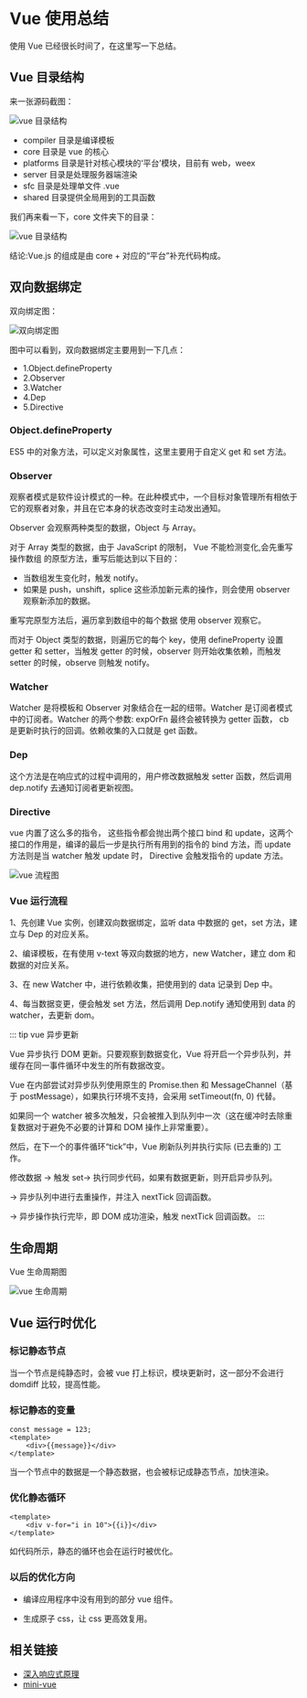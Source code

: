 # Vue 使用总结

使用 Vue 已经很长时间了，在这里写一下总结。

## Vue 目录结构

来一张源码截图：

![vue 目录结构](/blog/vue-dir.png)

- compiler 目录是编译模板
- core 目录是 vue 的核心
- platforms 目录是针对核心模块的‘平台’模块，目前有 web，weex
- server 目录是处理服务器端渲染
- sfc 目录是处理单文件 .vue
- shared 目录提供全局用到的工具函数

我们再来看一下，core 文件夹下的目录：

![vue 目录结构](/blog/vue-platforms.png)

结论:Vue.js 的组成是由 core + 对应的“平台”补充代码构成。

## 双向数据绑定

双向绑定图：

![双向绑定图](/blog/vue-mvvm.png)

图中可以看到，双向数据绑定主要用到一下几点：

- 1.Object.defineProperty
- 2.Observer
- 3.Watcher
- 4.Dep
- 5.Directive

### Object.defineProperty

ES5 中的对象方法，可以定义对象属性，这里主要用于自定义 get 和 set 方法。

### Observer

观察者模式是软件设计模式的一种。在此种模式中，一个目标对象管理所有相依于它的观察者对象，并且在它本身的状态改变时主动发出通知。

Observer 会观察两种类型的数据，Object 与 Array。

对于 Array 类型的数据，由于 JavaScript 的限制， Vue 不能检测变化,会先重写操作数组 的原型方法，重写后能达到以下目的：

- 当数组发生变化时，触发 notify。
- 如果是 push，unshift，splice 这些添加新元素的操作，则会使用 observer 观察新添加的数据。

重写完原型方法后，遍历拿到数组中的每个数据 使用 observer 观察它。

而对于 Object 类型的数据，则遍历它的每个 key，使用 defineProperty 设置 getter 和 setter，当触发 getter 的时候，observer 则开始收集依赖，而触发 setter 的时候，observe 则触发 notify。

### Watcher

Watcher 是将模板和 Observer 对象结合在一起的纽带。Watcher 是订阅者模式中的订阅者。Watcher 的两个参数: expOrFn 最终会被转换为 getter 函数， cb 是更新时执行的回调。依赖收集的入口就是 get 函数。

### Dep

这个方法是在响应式的过程中调用的，用户修改数据触发 setter 函数，然后调用 dep.notify 去通知订阅者更新视图。

### Directive

vue 内置了这么多的指令， 这些指令都会抛出两个接口 bind 和 update，这两个接口的作用是，编译的最后一步是执行所有用到的指令的 bind 方法，而 update 方法则是当 watcher 触发 update 时， Directive 会触发指令的 update 方法。

![vue 流程图](/blog/vue-flow.png)

### Vue 运行流程

1、先创建 Vue 实例，创建双向数据绑定，监听 data 中数据的 get，set 方法，建立与 Dep 的对应关系。

2、编译模板，在有使用 v-text 等双向数据的地方，new Watcher，建立 dom 和数据的对应关系。

3、在 new Watcher 中，进行依赖收集，把使用到的 data 记录到 Dep 中。

4、每当数据变更，便会触发 set 方法，然后调用 Dep.notify 通知使用到 data 的 watcher，去更新 dom。

::: tip vue 异步更新

Vue 异步执行 DOM 更新。只要观察到数据变化，Vue 将开启一个异步队列，并缓存在同一事件循环中发生的所有数据改变。

Vue 在内部尝试对异步队列使用原生的 Promise.then 和 MessageChannel（基于 postMessage），如果执行环境不支持，会采用 setTimeout(fn, 0) 代替。

如果同一个 watcher 被多次触发，只会被推入到队列中一次（这在缓冲时去除重复数据对于避免不必要的计算和 DOM 操作上非常重要）。

然后，在下一个的事件循环“tick”中，Vue 刷新队列并执行实际 (已去重的) 工作。

修改数据 -> 触发 set-> 执行同步代码，如果有数据更新，则开启异步队列。

-> 异步队列中进行去重操作，并注入 nextTick 回调函数。

-> 异步操作执行完毕，即 DOM 成功渲染，触发 nextTick 回调函数。
:::

## 生命周期

Vue 生命周期图

![vue 生命周期](https://cn.vuejs.org/images/lifecycle.png)

## Vue 运行时优化

### 标记静态节点

当一个节点是纯静态时，会被 vue 打上标识，模块更新时，这一部分不会进行 domdiff 比较，提高性能。

### 标记静态的变量

```vue
const message = 123;
<template>
    <div>{{message}}</div>
</template>
```

当一个节点中的数据是一个静态数据，也会被标记成静态节点，加快渲染。

### 优化静态循环

```vue
<template>
    <div v-for="i in 10">{{i}}</div>
</template>
```

如代码所示，静态的循环也会在运行时被优化。

### 以后的优化方向

- 编译应用程序中没有用到的部分 vue 组件。

- 生成原子 css，让 css 更高效复用。

## 相关链接

- [深入响应式原理](https://cn.vuejs.org/v2/guide/reactivity.html)
- [mini-vue](https://github.com/yhlben/mini-vue)
